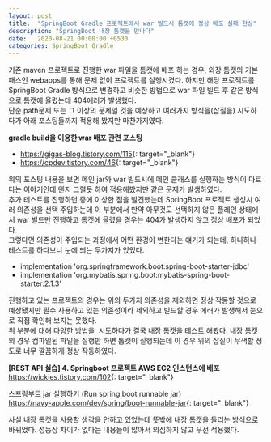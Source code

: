 ```yaml
---
layout: post
title:  "SpringBoot Gradle 프로젝트에서 war 빌드시 톰캣에 정상 배포 실패 현상"
description: "SpringBoot 내장 톰캣을 만나다"
date:   2020-08-21 00:00:00 +0530
categories: SpringBoot Gradle
---
```

기존 maven 프로젝트로 진행한 war 파일을 톰캣에 배포 하는 경우, 외장 톰캣의 기본 패스인 webapps를 통해 문제 없이 프로젝트를 실행시켰다.
하지만 해당 프로젝트를 SpringBoot Gradle 방식으로 변경하고 비슷한 방법으로 war 파일 빌드 후 같은 방식으로 톰캣에 올렸는데 404에러가 발생했다.  
단순 path문제 또는 그 이상의 문제일 것을 예상하고 여러가지 방식을(삽질을) 시도하다가 아래 포스팅들까지 적용해 봤지만 마찬가지였다.

**gradle build을 이용한 war 배포 관련 포스팅**  
  - <https://gigas-blog.tistory.com/115>{: target="_blank"}
  - <https://cpdev.tistory.com/46>{: target="_blank"}

위의 포스팅 내용을 보면 메인 jar와 war 빌드시에 메인 클래스를 실행하는 방식이 다르다는 이야기인데 왠지 그럴듯 하여 적용해봤지만 같은 문제가 발생하였다.  
추가 테스트를 진행하던 중에 이상한 점을 발견했는데 SpringBoot 프로젝트 생성시 여러 의존성을 선택 주입하는데 이 부분에서 만약 아무것도 선택하지 않은 플레인 상태에서 war 빌드만 진행하고 톰캣에 올렸을 경우는 404가 발생하지 않고 정상 배포가 되었다.  
그렇다면 의존성이 주입되는 과정에서 어떤 환경이 변한다는 얘기가 되는데, 하나하나 테스트를 하다보니 눈에 띄는 두가지가 있었다.

  - implementation 'org.springframework.boot:spring-boot-starter-jdbc'  
  - implementation 'org.mybatis.spring.boot:mybatis-spring-boot-starter:2.1.3'


진행하고 있는 프로젝트의 경우는 위의 두가지 의존성을 제외하면 정상 작동할 것으로 예상됐지만 필수 사용하고 있는 의존성이라 제외하고 빌드할 경우 에러가 발생해서 눈으로 직접 확인해 보지는 못했다.  
위 부분에 대해 다양한 방법을  시도하다가 결국 내장 톰캣을 테스트 해봤다. 내장 톰캣의 경우 컴파일된 파일을 실행만 하면 톰캣이 실행되는데 이 경우 위의 삽질이 무색할 정도로 너무 깔끔하게 정상 작동하였다.

**[REST API 실습] 4. Springboot 프로젝트 AWS EC2 인스턴스에 배포**  
<https://wickies.tistory.com/102>{: target="_blank"}  

스프링부트 jar 실행하기 (Run spring boot runnable jar)  
<https://navy-apple.com/dev/spring/boot-runnable-jar>{: target="_blank"}  

사실 내장 톰캣을 사용할 생각을 안하고 있었는데 뜻밖에 내장 톰캣을 돌리는 방식으로 바뀌었다. 성능상 차이가 없다는 내용들이 많아서 의심하지 않고 우선 적용했다.




